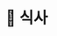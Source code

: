 # 🥘 식사

<div>

<figure><img src="../../.gitbook/assets/제목-없음-2_0132_2022-09-02_00.29.59.png.png" alt=""><figcaption></figcaption></figure>

 

<figure><img src="../../.gitbook/assets/제목-없음-2_0133_2022-09-02_00.30.02.png (1).png" alt=""><figcaption></figcaption></figure>

</div>

##

<div>

<figure><img src="../../.gitbook/assets/제목-없음-2_0041_2022-09-02_00.20.11.png (1).png" alt=""><figcaption></figcaption></figure>

 

<figure><img src="../../.gitbook/assets/제목-없음-2_0042_2022-09-02_00.20.15.png.png" alt=""><figcaption></figcaption></figure>

 

<figure><img src="../../.gitbook/assets/제목-없음-2_0043_2022-09-02_00.20.18.png.png" alt=""><figcaption></figcaption></figure>

 

<figure><img src="../../.gitbook/assets/제목-없음-2_0044_2022-09-02_00.20.22.png.png" alt=""><figcaption></figcaption></figure>

 

<figure><img src="../../.gitbook/assets/제목-없음-2_0045_2022-09-02_00.20.25.png.png" alt=""><figcaption></figcaption></figure>

 

<figure><img src="../../.gitbook/assets/제목-없음-2_0046_2022-09-02_00.20.29.png.png" alt=""><figcaption></figcaption></figure>

</div>

<figure><img src="../../.gitbook/assets/제목-없음-2_0085_2022-09-02_00.23.11.png (1).png" alt=""><figcaption></figcaption></figure>

<div>

<figure><img src="../../.gitbook/assets/제목-없음-2_0047_2022-09-02_00.20.37.png.png" alt=""><figcaption></figcaption></figure>

 

<figure><img src="../../.gitbook/assets/제목-없음-2_0048_2022-09-02_00.20.41.png.png" alt=""><figcaption></figcaption></figure>

 

<figure><img src="../../.gitbook/assets/제목-없음-2_0049_2022-09-02_00.20.45.png.png" alt=""><figcaption></figcaption></figure>

 

<figure><img src="../../.gitbook/assets/제목-없음-2_0050_2022-09-02_00.20.49.png.png" alt=""><figcaption></figcaption></figure>

 

<figure><img src="../../.gitbook/assets/제목-없음-2_0051_2022-09-02_00.20.53.png.png" alt=""><figcaption></figcaption></figure>

 

<figure><img src="../../.gitbook/assets/제목-없음-2_0052_2022-09-02_00.20.57.png.png" alt=""><figcaption></figcaption></figure>

 

<figure><img src="../../.gitbook/assets/제목-없음-2_0053_2022-09-02_00.21.01.png.png" alt=""><figcaption></figcaption></figure>

 

<figure><img src="../../.gitbook/assets/제목-없음-2_0054_2022-09-02_00.21.04.png.png" alt=""><figcaption></figcaption></figure>

 

<figure><img src="../../.gitbook/assets/제목-없음-2_0055_2022-09-02_00.21.09.png.png" alt=""><figcaption></figcaption></figure>

 

<figure><img src="../../.gitbook/assets/제목-없음-2_0056_2022-09-02_00.21.14.png.png" alt=""><figcaption></figcaption></figure>

 

<figure><img src="../../.gitbook/assets/제목-없음-2_0057_2022-09-02_00.21.18.png.png" alt=""><figcaption></figcaption></figure>

 

<figure><img src="../../.gitbook/assets/제목-없음-2_0058_2022-09-02_00.21.22.png.png" alt=""><figcaption></figcaption></figure>

 

<figure><img src="../../.gitbook/assets/제목-없음-2_0059_2022-09-02_00.21.26.png.png" alt=""><figcaption></figcaption></figure>

 

<figure><img src="../../.gitbook/assets/제목-없음-2_0060_2022-09-02_00.21.29.png.png" alt=""><figcaption></figcaption></figure>

 

<figure><img src="../../.gitbook/assets/제목-없음-2_0061_2022-09-02_00.21.32.png.png" alt=""><figcaption></figcaption></figure>

 

<figure><img src="../../.gitbook/assets/제목-없음-2_0062_2022-09-02_00.21.35.png.png" alt=""><figcaption></figcaption></figure>

 

<figure><img src="../../.gitbook/assets/제목-없음-2_0063_2022-09-02_00.21.39.png.png" alt=""><figcaption></figcaption></figure>

 

<figure><img src="../../.gitbook/assets/제목-없음-2_0064_2022-09-02_00.21.42.png.png" alt=""><figcaption></figcaption></figure>

 

<figure><img src="../../.gitbook/assets/제목-없음-2_0065_2022-09-02_00.21.45.png.png" alt=""><figcaption></figcaption></figure>

 

<figure><img src="../../.gitbook/assets/제목-없음-2_0066_2022-09-02_00.21.49.png.png" alt=""><figcaption></figcaption></figure>

 

<figure><img src="../../.gitbook/assets/제목-없음-2_0067_2022-09-02_00.21.54.png.png" alt=""><figcaption></figcaption></figure>

 

<figure><img src="../../.gitbook/assets/제목-없음-2_0068_2022-09-02_00.21.57.png.png" alt=""><figcaption></figcaption></figure>

 

<figure><img src="../../.gitbook/assets/제목-없음-2_0069_2022-09-02_00.22.00.png.png" alt=""><figcaption></figcaption></figure>

 

<figure><img src="../../.gitbook/assets/제목-없음-2_0070_2022-09-02_00.22.03.png.png" alt=""><figcaption></figcaption></figure>

 

<figure><img src="../../.gitbook/assets/제목-없음-2_0071_2022-09-02_00.22.06.png.png" alt=""><figcaption></figcaption></figure>

 

<figure><img src="../../.gitbook/assets/제목-없음-2_0072_2022-09-02_00.22.09.png.png" alt=""><figcaption></figcaption></figure>

 

<figure><img src="../../.gitbook/assets/제목-없음-2_0073_2022-09-02_00.22.13.png.png" alt=""><figcaption></figcaption></figure>

 

<figure><img src="../../.gitbook/assets/제목-없음-2_0074_2022-09-02_00.22.18.png.png" alt=""><figcaption></figcaption></figure>

 

<figure><img src="../../.gitbook/assets/제목-없음-2_0075_2022-09-02_00.22.23.png.png" alt=""><figcaption></figcaption></figure>

 

<figure><img src="../../.gitbook/assets/제목-없음-2_0076_2022-09-02_00.22.29.png.png" alt=""><figcaption></figcaption></figure>

 

<figure><img src="../../.gitbook/assets/제목-없음-2_0077_2022-09-02_00.22.33.png.png" alt=""><figcaption></figcaption></figure>

 

<figure><img src="../../.gitbook/assets/제목-없음-2_0078_2022-09-02_00.22.38.png.png" alt=""><figcaption></figcaption></figure>

 

<figure><img src="../../.gitbook/assets/제목-없음-2_0079_2022-09-02_00.22.41.png.png" alt=""><figcaption></figcaption></figure>

 

<figure><img src="../../.gitbook/assets/제목-없음-2_0080_2022-09-02_00.22.45.png.png" alt=""><figcaption></figcaption></figure>

 

<figure><img src="../../.gitbook/assets/제목-없음-2_0081_2022-09-02_00.22.48.png.png" alt=""><figcaption></figcaption></figure>

 

<figure><img src="../../.gitbook/assets/제목-없음-2_0082_2022-09-02_00.22.53.png.png" alt=""><figcaption></figcaption></figure>

 

<figure><img src="../../.gitbook/assets/제목-없음-2_0083_2022-09-02_00.22.58.png.png" alt=""><figcaption></figcaption></figure>

 

<figure><img src="../../.gitbook/assets/제목-없음-2_0084_2022-09-02_00.23.02.png.png" alt=""><figcaption></figcaption></figure>

 

<figure><img src="../../.gitbook/assets/제목-없음-2_0086_2022-09-02_00.23.25.png.png" alt=""><figcaption></figcaption></figure>

 

<figure><img src="../../.gitbook/assets/제목-없음-2_0087_2022-09-02_00.24.31.png.png" alt=""><figcaption></figcaption></figure>

 

<figure><img src="../../.gitbook/assets/제목-없음-2_0088_2022-09-02_00.24.35.png.png" alt=""><figcaption></figcaption></figure>

 

<figure><img src="../../.gitbook/assets/제목-없음-2_0089_2022-09-02_00.24.39.png.png" alt=""><figcaption></figcaption></figure>

 

<figure><img src="../../.gitbook/assets/제목-없음-2_0090_2022-09-02_00.24.42.png.png" alt=""><figcaption></figcaption></figure>

 

<figure><img src="../../.gitbook/assets/제목-없음-2_0091_2022-09-02_00.24.45.png.png" alt=""><figcaption></figcaption></figure>

 

<figure><img src="../../.gitbook/assets/제목-없음-2_0092_2022-09-02_00.25.03.png.png" alt=""><figcaption></figcaption></figure>

 

<figure><img src="../../.gitbook/assets/제목-없음-2_0093_2022-09-02_00.25.07.png.png" alt=""><figcaption></figcaption></figure>

 

<figure><img src="../../.gitbook/assets/제목-없음-2_0094_2022-09-02_00.25.11.png.png" alt=""><figcaption></figcaption></figure>

 

<figure><img src="../../.gitbook/assets/제목-없음-2_0095_2022-09-02_00.25.15.png.png" alt=""><figcaption></figcaption></figure>

 

<figure><img src="../../.gitbook/assets/제목-없음-2_0096_2022-09-02_00.25.22.png.png" alt=""><figcaption></figcaption></figure>

 

<figure><img src="../../.gitbook/assets/제목-없음-2_0097_2022-09-02_00.25.27.png.png" alt=""><figcaption></figcaption></figure>

 

<figure><img src="../../.gitbook/assets/제목-없음-2_0098_2022-09-02_00.25.34.png.png" alt=""><figcaption></figcaption></figure>

 

<figure><img src="../../.gitbook/assets/제목-없음-2_0099_2022-09-02_00.25.44.png.png" alt=""><figcaption></figcaption></figure>

 

<figure><img src="../../.gitbook/assets/제목-없음-2_0100_2022-09-02_00.26.14.png.png" alt=""><figcaption></figcaption></figure>

 

<figure><img src="../../.gitbook/assets/제목-없음-2_0101_2022-09-02_00.27.00.png.png" alt=""><figcaption></figcaption></figure>

 

<figure><img src="../../.gitbook/assets/제목-없음-2_0102_2022-09-02_00.27.04.png.png" alt=""><figcaption></figcaption></figure>

 

<figure><img src="../../.gitbook/assets/제목-없음-2_0103_2022-09-02_00.27.08.png.png" alt=""><figcaption></figcaption></figure>

 

<figure><img src="../../.gitbook/assets/제목-없음-2_0104_2022-09-02_00.27.11.png.png" alt=""><figcaption></figcaption></figure>

 

<figure><img src="../../.gitbook/assets/제목-없음-2_0105_2022-09-02_00.27.36.png.png" alt=""><figcaption></figcaption></figure>

 

<figure><img src="../../.gitbook/assets/제목-없음-2_0106_2022-09-02_00.27.42.png.png" alt=""><figcaption></figcaption></figure>

 

<figure><img src="../../.gitbook/assets/제목-없음-2_0107_2022-09-02_00.27.44.png.png" alt=""><figcaption></figcaption></figure>

 

<figure><img src="../../.gitbook/assets/제목-없음-2_0108_2022-09-02_00.27.47.png.png" alt=""><figcaption></figcaption></figure>

 

<figure><img src="../../.gitbook/assets/제목-없음-2_0109_2022-09-02_00.27.51.png.png" alt=""><figcaption></figcaption></figure>

 

<figure><img src="../../.gitbook/assets/제목-없음-2_0110_2022-09-02_00.27.54.png.png" alt=""><figcaption></figcaption></figure>

 

<figure><img src="../../.gitbook/assets/제목-없음-2_0111_2022-09-02_00.27.58.png.png" alt=""><figcaption></figcaption></figure>

 

<figure><img src="../../.gitbook/assets/제목-없음-2_0112_2022-09-02_00.28.03.png.png" alt=""><figcaption></figcaption></figure>

 

<figure><img src="../../.gitbook/assets/제목-없음-2_0113_2022-09-02_00.28.07.png.png" alt=""><figcaption></figcaption></figure>

 

<figure><img src="../../.gitbook/assets/제목-없음-2_0114_2022-09-02_00.28.11.png.png" alt=""><figcaption></figcaption></figure>

 

<figure><img src="../../.gitbook/assets/제목-없음-2_0115_2022-09-02_00.28.14.png.png" alt=""><figcaption></figcaption></figure>

 

<figure><img src="../../.gitbook/assets/제목-없음-2_0116_2022-09-02_00.28.17.png.png" alt=""><figcaption></figcaption></figure>

 

<figure><img src="../../.gitbook/assets/제목-없음-2_0117_2022-09-02_00.28.22.png.png" alt=""><figcaption></figcaption></figure>

 

<figure><img src="../../.gitbook/assets/제목-없음-2_0118_2022-09-02_00.28.25.png.png" alt=""><figcaption></figcaption></figure>

 

<figure><img src="../../.gitbook/assets/제목-없음-2_0119_2022-09-02_00.28.28.png.png" alt=""><figcaption></figcaption></figure>

 

<figure><img src="../../.gitbook/assets/제목-없음-2_0120_2022-09-02_00.28.34.png.png" alt=""><figcaption></figcaption></figure>

 

<figure><img src="../../.gitbook/assets/제목-없음-2_0121_2022-09-02_00.28.38.png.png" alt=""><figcaption></figcaption></figure>

 

<figure><img src="../../.gitbook/assets/제목-없음-2_0122_2022-09-02_00.28.41.png.png" alt=""><figcaption></figcaption></figure>

 

<figure><img src="../../.gitbook/assets/제목-없음-2_0123_2022-09-02_00.28.44.png.png" alt=""><figcaption></figcaption></figure>

 

<figure><img src="../../.gitbook/assets/제목-없음-2_0124_2022-09-02_00.28.47.png.png" alt=""><figcaption></figcaption></figure>

 

<figure><img src="../../.gitbook/assets/제목-없음-2_0125_2022-09-02_00.28.50.png.png" alt=""><figcaption></figcaption></figure>

 

<figure><img src="../../.gitbook/assets/제목-없음-2_0126_2022-09-02_00.28.53.png.png" alt=""><figcaption></figcaption></figure>

 

<figure><img src="../../.gitbook/assets/제목-없음-2_0127_2022-09-02_00.28.57.png.png" alt=""><figcaption></figcaption></figure>

 

<figure><img src="../../.gitbook/assets/제목-없음-2_0128_2022-09-02_00.29.01.png.png" alt=""><figcaption></figcaption></figure>

 

<figure><img src="../../.gitbook/assets/제목-없음-2_0129_2022-09-02_00.29.05.png.png" alt=""><figcaption></figcaption></figure>

 

<figure><img src="../../.gitbook/assets/제목-없음-2_0130_2022-09-02_00.29.09.png.png" alt=""><figcaption></figcaption></figure>

 

<figure><img src="../../.gitbook/assets/제목-없음-2_0131_2022-09-02_00.29.13.png.png" alt=""><figcaption></figcaption></figure>

</div>
